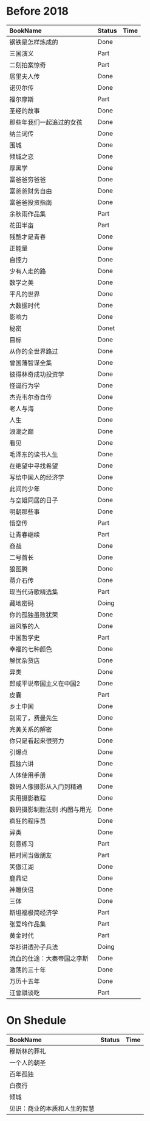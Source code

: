 # Before 2018
| BookName | Status | Time |
| :--- | :---- |:----: |
| 钢铁是怎样炼成的|Done|   |
|三国演义 | Part  | |
| 二刻拍案惊奇|Part|   |
| 居里夫人传|Done|   |
| 诺贝尔传|Done|   |
| 福尔摩斯|Part|   |
|圣经的故事|Done|   |
| 那些年我们一起追过的女孩|Done|   |
| 纳兰词传|Done|   |
| 围城|Done|   |
| 倾城之恋|Done|   |
| 厚黑学|Done|   |
| 富爸爸穷爸爸|Done|   |
| 富爸爸财务自由|Done|   |
| 富爸爸投资指南|Done|   |
| 余秋雨作品集|Part|   |
| 花田半亩|Part|   |
| 残酷才是青春|Done|   |
| 正能量|Done|   |
| 自控力|Done|   |
| 少有人走的路|Done|   |
| 数学之美|Done|   |
| 平凡的世界|Done|   |
| 大数据时代|Done|   |
| 影响力|Done|   |
| 秘密|Donet|   |
| 目标|Done|   |
| 从你的全世界路过|Done|   |
| 曾国藩智谋全集|Done|   |
| 彼得林奇成功投资学|Done|   |
| 怪诞行为学|Done|   |
| 杰克韦尔奇自传|Done|   |
| 老人与海|Done|   |
| 人生|Done|   |
| 浪潮之巅|Done|   |
| 看见|Done|   |
| 毛泽东的读书人生|Done|   |
| 在绝望中寻找希望|Done|   |
| 写给中国人的经济学|Done|   |
| 此间的少年|Done|   |
| 与空姐同居的日子|Done|   |
| 明朝那些事|Done|   |
| 悟空传|Part|   |
| 让青春继续|Part|   |
| 商战|Done|   |
| 二号首长|Done|   |
| 狼图腾|Done|   |
| 蒋介石传|Done|   |
| 现当代诗歌精选集|Part|   |
| 藏地密码|Doing|   |
| 你的孤独虽败犹荣|Done|   |
| 追风筝的人|Done|   |
| 中国哲学史|Part|   |
| 幸福的七种颜色|Done|   |
| 解忧杂货店|Done|   |
| 异类|Done|   |
| 郎咸平说帝国主义在中国2|Done|   |
| 皮囊|Part|   |
| 乡土中国|Done|   |
| 别闹了，费曼先生|Done|   |
| 完美关系的解密|Done|   |
| 你只是看起来很努力|Done|   |
| 引爆点|Done|   |
| 孤独六讲|Done|   |
| 人体使用手册|Done|   |
| 数码人像摄影从入门到精通|Done|   |
| 实用摄影教程|Done|   |
| 数码摄影制胜法则 :构图与用光|Done|   |
| 疯狂的程序员|Done|   |
| 异类|Done|   |
| 刻意练习|Part|   |
| 把时间当做朋友|Part|   |
| 笑傲江湖|Done|   |
| 鹿鼎记|Done|   |
| 神雕侠侣|Done|   |
| 三体|Done|   |
| 斯坦福极简经济学|Part|   |
| 张爱玲作品集|Part|   |
| 黄金时代|Part|   |
| 华衫讲透孙子兵法|Doing|   |
| 流血的仕途：大秦帝国之李斯|Done|   |
| 激荡的三十年|Done|   |
| 万历十五年|Done|   |
| 汪曾祺谈吃|Part|   |


# On Shedule
| BookName | Status | Time |
| :--- | :---- |:----: |
| 穆斯林的葬礼|        |   |
| 一个人的朝圣|        |   |
| 百年孤独|        |   |
| 白夜行|        |   |
| 倾城|        |   |
| 见识：商业的本质和人生的智慧|        |   |
